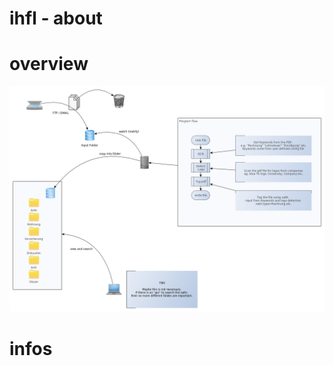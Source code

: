 # ihfl - about

# overview
![overview](https://raw.githubusercontent.com/dommib/ihfl/master/overview.png)

# infos 
